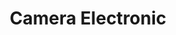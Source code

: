 ---
image: "assets/img/portfolio/1.png"
title: Camera Electronic
link: https://cameraelectronic.com.au
type: web
description:
languages: HTML/CSS, Jquery
platform: Neto CMS
note: E-commerce website
---